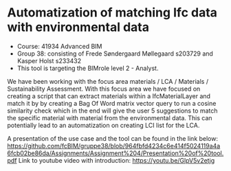 # Automatization of matching Ifc data with environmental data
- Course: 41934 Advanced BIM
- Group 38: consisting of Frede Søndergaard Møllegaard s203729 and Kasper Holst s233432
- This tool is targeting the BIMrole level 2 - Analyst. 

We have been working with the focus area materials / LCA / Materials / Sustainability Assessment. With this focus area we have focused on creating a script that can extract materials within a IfcMaterialLayer and match it by by creating a Bag Of Word matrix vector query to run a cosine similarity check which in the end will give the user 5 suggestions to match the specific material with material from the environmental data. This can potentially lead to an automatization on creating LCI list for the LCA.



A presentation of the use case and the tool can be found in the link below:
https://github.com/fcBIM/gruppe38/blob/964fbfd4234c6e414f5024119a4a6fcb02be86da/Assignments/Assignment%204/Presentation%20of%20tool.pdf
Link to youtube video with introduction: https://youtu.be/GlpV5v2etjg
